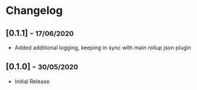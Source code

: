 # Changelog

## [0.1.1] - <small>17/06/2020</small>

- Added additional logging, keeping in sync with main rollup json plugin

## [0.1.0] - <small>30/05/2020</small>

- Initial Release
